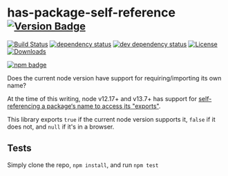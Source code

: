 
# has-package-self-reference <sup>[![Version Badge][npm-version-svg]][package-url]</sup>

[![Build Status][travis-svg]][travis-url]
[![dependency status][deps-svg]][deps-url]
[![dev dependency status][dev-deps-svg]][dev-deps-url]
[![License][license-image]][license-url]
[![Downloads][downloads-image]][downloads-url]

[![npm badge][npm-badge-png]][package-url]

Does the current node version have support for requiring/importing its own name?

At the time of this writing, node v12.17+ and v13.7+ has support for [self-referencing a package‘s name to access its "exports"](https://nodejs.org/api/esm.html#esm_self_referencing_a_package_using_its_name).

This library exports `true` if the current node version supports it, `false` if it does not, and `null` if it's in a browser.

## Tests
Simply clone the repo, `npm install`, and run `npm test`

[package-url]: https://npmjs.org/package/has-package-self-reference
[npm-version-svg]: http://versionbadg.es/inspect-js/has-package-self-reference.svg
[travis-svg]: https://travis-ci.org/inspect-js/has-package-self-reference.svg
[travis-url]: https://travis-ci.org/inspect-js/has-package-self-reference
[deps-svg]: https://david-dm.org/inspect-js/has-package-self-reference.svg
[deps-url]: https://david-dm.org/inspect-js/has-package-self-reference
[dev-deps-svg]: https://david-dm.org/inspect-js/has-package-self-reference/dev-status.svg
[dev-deps-url]: https://david-dm.org/inspect-js/has-package-self-reference#info=devDependencies
[npm-badge-png]: https://nodei.co/npm/has-package-self-reference.png?downloads=true&stars=true
[license-image]: http://img.shields.io/npm/l/has-package-self-reference.svg
[license-url]: LICENSE
[downloads-image]: http://img.shields.io/npm/dm/has-package-self-reference.svg
[downloads-url]: http://npm-stat.com/charts.html?package=has-package-self-reference
